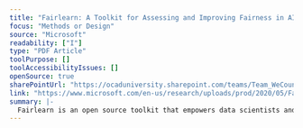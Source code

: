 ```yaml
---
title: "Fairlearn: A Toolkit for Assessing and Improving Fairness in AI"
focus: "Methods or Design"
source: "Microsoft"
readability: ["I"]
type: "PDF Article"
toolPurpose: []
toolAccessibilityIssues: []
openSource: true
sharePointUrl: "https://ocaduniversity.sharepoint.com/teams/Team_WeCount/Shared%20Documents/Resources%20and%20Tools/Literature%20(curated)/Fairlearn_A%20toolkitfor%20assessing%20and%20improving%20fairness%20in%20AI_Whitepaper.pdf"
link: "https://www.microsoft.com/en-us/research/uploads/prod/2020/05/Fairlearn_whitepaper.pdf"
summary: |-
  Fairlearn is an open source toolkit that empowers data scientists and developers to assess and improve the fairness of their AI systems through an interactive visualization dashboard and unfairness mitigation algorithms. 
---
```


